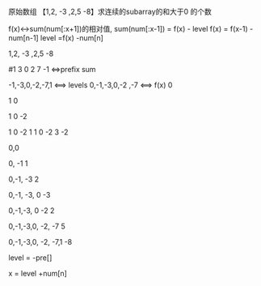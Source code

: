 
# 

原始数组 【1,2, -3 ,2,5 -8】求连续的subarray的和大于0 的个数

f(x)<->sum(num[:x+1])的相对值,  sum(num[:x-1]) = f(x) - level
f(x) =  f(x-1) -num[n-1]   level   =f(x) -num[n]  



1,2, -3 ,2,5 -8

#1 3  0  2 7  -1  <=>prefix sum

 -1,-3,0,-2,-7,1  <==> levels
 0,-1,-3,0,-2 ,-7  <==> f(x)
0


1 0

1 0 -2

1 0 -2 1
1 0 -2 3 -2


0,0  

0, -1    1

0,-1, -3   2

0,-1, -3, 0   -3

0,-1,-3, 0   -2      2

0,-1,-3,0, -2, -7        5

0,-1,-3,0, -2, -7,1           -8


level = -pre[]

x = level +num[n]